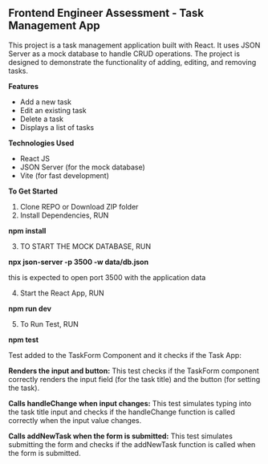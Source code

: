 ## Frontend Engineer Assessment - Task Management App
This project is a task management application built with React. It uses JSON Server as a mock database to handle CRUD operations. The project is designed to demonstrate the functionality of adding, editing, and removing tasks.

**Features**
- Add a new task
- Edit an existing task
- Delete a task
- Displays a list of tasks

**Technologies Used**
- React JS
- JSON Server (for the mock database)
- Vite (for fast development)

**To Get Started**
1. Clone REPO or Download ZIP folder
2. Install Dependencies, RUN 

**npm install**

3. TO START THE MOCK DATABASE, RUN

**npx json-server -p 3500 -w data/db.json**

this is expected to open port 3500 with the application data 

4. Start the React App, RUN

**npm run dev**

5. To Run Test, RUN

**npm test**

Test added to the TaskForm Component and it checks if the Task App:

**Renders the input and button:**
This test checks if the TaskForm component correctly renders the input field (for the task title) and the button (for setting the task).

**Calls handleChange when input changes:**
This test simulates typing into the task title input and checks if the handleChange function is called correctly when the input value changes.

**Calls addNewTask when the form is submitted:**
This test simulates submitting the form and checks if the addNewTask function is called when the form is submitted.




